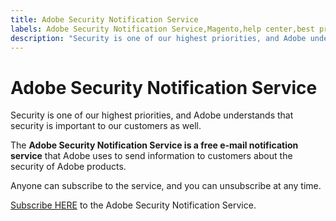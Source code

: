 ```yaml
---
title: Adobe Security Notification Service
labels: Adobe Security Notification Service,Magento,help center,best practice,on-premises,Adobe Commerce,email,information,free,cloud infrastructure,subscribe,unsubscribe,products
description: "Security is one of our highest priorities, and Adobe understands that security is important to our customers as well."
---
```


# Adobe Security Notification Service

Security is one of our highest priorities, and Adobe understands that security is important to our customers as well.

The **Adobe Security Notification Service is a free e-mail notification service** that Adobe uses to send information to customers about the security of Adobe products.

Anyone can subscribe to the service, and you can unsubscribe at any time.

[Subscribe HERE](https://www.adobe.com/subscription/adbeSecurityNotifications.html) to the Adobe Security Notification Service. 
